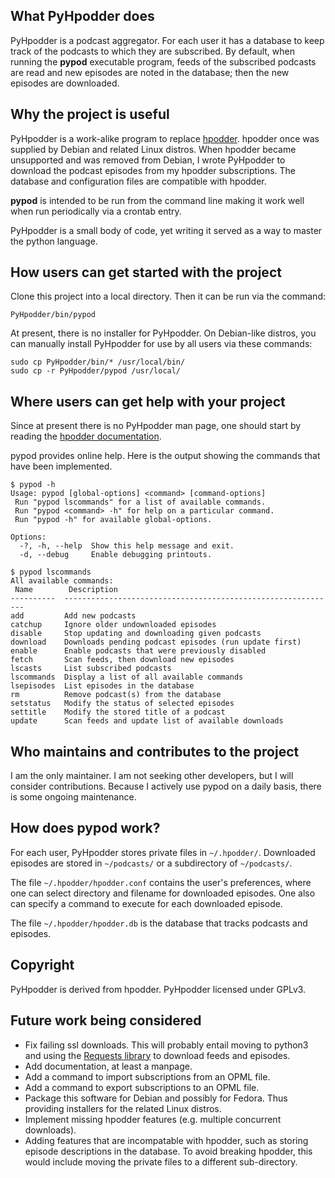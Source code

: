 ## What PyHpodder does

PyHpodder is a podcast aggregator.  For each user it has a database to keep track of the podcasts to which they are subscribed.  By default, when running the **pypod** executable program, feeds of the subscribed podcasts are read and new episodes are noted in the database; then the new episodes are downloaded.

## Why the project is useful

PyHpodder is a work-alike program to replace [hpodder](https://github.com/jgoerzen/hpodder).  hpodder once was supplied by Debian and related Linux distros.  When hpodder became unsupported and was removed from Debian, I wrote PyHpodder to download the podcast episodes from my hpodder subscriptions.  The database and configuration files are compatible with hpodder.

**pypod** is intended to be run from the command line making it work well when run periodically via a crontab entry.

PyHpodder is a small body of code, yet writing it served as a way to master the python language.

## How users can get started with the project

Clone this project into a local directory.  Then it can be run via the command:
```
PyHpodder/bin/pypod
```

At present, there is no installer for PyHpodder.  On Debian-like distros, you can manually install PyHpodder for use by all users via these commands:
```
sudo cp PyHpodder/bin/* /usr/local/bin/
sudo cp -r PyHpodder/pypod /usr/local/
```

## Where users can get help with your project

Since at present there is no PyHpodder man page, one should start by reading the [hpodder documentation](https://github.com/jgoerzen/hpodder/wiki).

pypod provides online help.  Here is the output showing the commands that have been implemented.
```
$ pypod -h
Usage: pypod [global-options] <command> [command-options]
 Run "pypod lscommands" for a list of available commands.
 Run "pypod <command> -h" for help on a particular command.
 Run "pypod -h" for available global-options.

Options:
  -?, -h, --help  Show this help message and exit.
  -d, --debug     Enable debugging printouts.

$ pypod lscommands
All available commands:
 Name        Description
----------  -------------------------------------------------------------
add         Add new podcasts
catchup     Ignore older undownloaded episodes
disable     Stop updating and downloading given podcasts
download    Downloads pending podcast episodes (run update first)
enable      Enable podcasts that were previously disabled
fetch       Scan feeds, then download new episodes
lscasts     List subscribed podcasts
lscommands  Display a list of all available commands
lsepisodes  List episodes in the database
rm          Remove podcast(s) from the database
setstatus   Modify the status of selected episodes
settitle    Modify the stored title of a podcast
update      Scan feeds and update list of available downloads
```

## Who maintains and contributes to the project

I am the only maintainer.  I am not seeking other developers, but I will consider contributions.  Because I actively use pypod on a daily basis, there is some ongoing maintenance.

## How does pypod work?

For each user, PyHpodder stores private files in `~/.hpodder/`.  Downloaded episodes are stored in `~/podcasts/` or a subdirectory of `~/podcasts/`.

The file `~/.hpodder/hpodder.conf` contains the user's preferences, where one can select directory and filename for downloaded episodes.  One also can specify a command to execute for each downloaded episode.

The file `~/.hpodder/hpodder.db` is the database that tracks podcasts and episodes.

## Copyright

PyHpodder is derived from hpodder.  PyHpodder licensed under GPLv3.

##  Future work being considered

- Fix failing ssl downloads.  This will probably entail moving to python3 and using the [Requests library](http://docs.python-requests.org) to download feeds and episodes.
- Add documentation, at least a manpage.
- Add a command to import subscriptions from an OPML file.
- Add a command to export subscriptions to an OPML file.
- Package this software for Debian and possibly for Fedora.  Thus providing installers for the related Linux distros.
- Implement missing hpodder features (e.g. multiple concurrent downloads).
- Adding features that are incompatable with hpodder, such as storing episode descriptions in the database.  To avoid breaking hpodder, this would include moving the private files to a different sub-directory.



